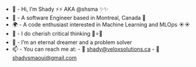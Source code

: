 - 👋  - Hi, I’m Shady ⚡️⚡️ AKA @shsma ✨✨
- 🍁  - A software Engineer based in Montreal, Canada 🍁
- 🌍  - A code enthusiast interested in Machine Learning and MLOps ☀️☀️
- 🌱  - I do cherish critical thinking 💫⭐️🌟
- 💞️  - I’m an eternal dreamer and a problem solver
- 📫  - You can reach me at: 
                - 🤖 shady@veloxsolutions.ca 
                - 🤖 shadysmaoui@gmail.com
                
<!---
shsma/shsma is a ✨ special ✨ repository because its `README.md` (this file) appears on your GitHub profile.
You can click the Preview link to take a look at your changes.
--->
